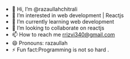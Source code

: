 - 👋 Hi, I’m @razaullahchitrali
- 👀 I’m interested in web development | Reactjs
- 🌱 I’m currently learning web development
- 💞️ I’m looking to collaborate on reactjs
- 📫 How to reach me rrizvi340@gmail.com
- 😄 Pronouns: razaullah
- ⚡ Fun fact:Programming is not so hard .

<!---
razaullahchitrali/razaullahchitrali is a ✨ special ✨ repository because its `README.md` (this file) appears on your GitHub profile.
You can click the Preview link to take a look at your changes.
--->
